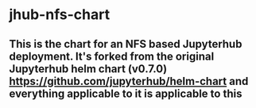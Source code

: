 # jhub-nfs-chart
## This is the chart for an NFS based Jupyterhub deployment. It's forked from the original Jupyterhub helm chart (v0.7.0) https://github.com/jupyterhub/helm-chart and everything applicable to it is applicable to this  
